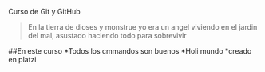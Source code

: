 
Curso de Git y GitHub
>En la tierra de dioses y monstrue   yo era un angel viviendo en el jardin del mal, asustado haciendo todo para sobrevivir 


##En este curso 
*Todos los cmmandos son buenos 
*Holi mundo 
*creado en platzi